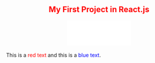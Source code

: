 <span style="color:red;">
  <h2 align="center">My First Project in React.js</h2>
</span>
<p align="center">
  <img src="./logo-jeep.png" alt="jeep">
</p>

This is a <span style="color: red;">red text</span> and this is a <span style="color: blue;">blue text</span>.
